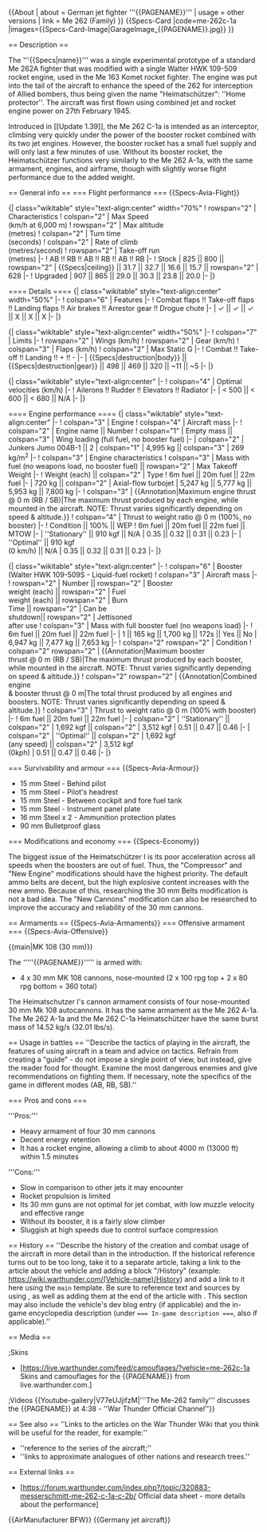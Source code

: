 {{About
| about = German jet fighter '''{{PAGENAME}}'''
| usage = other versions
| link = Me 262 (Family)
}}
{{Specs-Card
|code=me-262c-1a
|images={{Specs-Card-Image|GarageImage_{{PAGENAME}}.jpg}}
}}

== Description ==
<!-- ''In the description, the first part should be about the history of and the creation and combat usage of the aircraft, as well as its key features. In the second part, tell the reader about the aircraft in the game. Insert a screenshot of the vehicle, so that if the novice player does not remember the vehicle by name, he will immediately understand what kind of vehicle the article is talking about.'' -->
The '''{{Specs|name}}''' was a single experimental prototype of a standard Me 262A fighter that was modified with a single Walter HWK 109-509 rocket engine, used in the Me 163 Komet rocket fighter. The engine was put into the tail of the aircraft to enhance the speed of the 262 for interception of Allied bombers, thus being given the name "Heimatschützer": ''Home protector''. The aircraft was first flown using combined jet and rocket engine power on 27th February 1945.

Introduced in [[Update 1.39]], the Me 262 C-1a is intended as an interceptor, climbing very quickly under the power of the booster rocket combined with its two jet engines. However, the booster rocket has a small fuel supply and will only last a few minutes of use. Without its booster rocket, the Heimatschützer functions very similarly to the Me 262 A-1a, with the same armament, engines, and airframe, though with slightly worse flight performance due to the added weight.

== General info ==
=== Flight performance ===
{{Specs-Avia-Flight}}
<!-- ''Describe how the aircraft behaves in the air. Speed, manoeuvrability, acceleration and allowable loads - these are the most important characteristics of the vehicle.'' -->

{| class="wikitable" style="text-align:center" width="70%"
! rowspan="2" | Characteristics
! colspan="2" | Max Speed<br>(km/h at 6,000 m)
! rowspan="2" | Max altitude<br>(metres)
! colspan="2" | Turn time<br>(seconds)
! colspan="2" | Rate of climb<br>(metres/second)
! rowspan="2" | Take-off run<br>(metres)
|-
! AB !! RB !! AB !! RB !! AB !! RB
|-
! Stock
| 825 || 800 || rowspan="2" | {{Specs|ceiling}} || 31.7 || 32.7 || 16.6 || 15.7 || rowspan="2" | 628
|-
! Upgraded
| 907 || 865 || 29.0 || 30.3 || 23.8 || 20.0
|-
|}

==== Details ====
{| class="wikitable" style="text-align:center" width="50%"
|-
! colspan="6" | Features
|-
! Combat flaps !! Take-off flaps !! Landing flaps !! Air brakes !! Arrestor gear !! Drogue chute
|-
| ✓ || ✓ || ✓ || X || X || X     <!-- ✓ -->
|-
|}

{| class="wikitable" style="text-align:center" width="50%"
|-
! colspan="7" | Limits
|-
! rowspan="2" | Wings (km/h)
! rowspan="2" | Gear (km/h)
! colspan="3" | Flaps (km/h)
! colspan="2" | Max Static G
|-
! Combat !! Take-off !! Landing !! + !! -
|-
| {{Specs|destruction|body}} || {{Specs|destruction|gear}} || 498 || 469 || 320 || ~11 || ~5
|-
|}

{| class="wikitable" style="text-align:center"
|-
! colspan="4" | Optimal velocities (km/h)
|-
! Ailerons !! Rudder !! Elevators !! Radiator
|-
| < 500 || < 600 || < 680 || N/A
|-
|}

==== Engine performance ====
{| class="wikitable" style="text-align:center"
|-
! colspan="3" | Engine
! colspan="4" | Aircraft mass
|-
! colspan="2" | Engine name || Number
! colspan="1" | Empty mass || colspan="3" | Wing loading (full fuel, no booster fuel)
|-
| colspan="2" | Junkers Jumo 004B-1 || 2
| colspan="1" | 4,995 kg || colspan="3" | 269 kg/m<sup>2</sup>
|-
! colspan="3" | Engine characteristics
! colspan="3" | Mass with fuel (no weapons load, no booster fuel) || rowspan="2" | Max Takeoff<br />Weight
|-
! Weight (each) || colspan="2" | Type
! 6m fuel || 20m fuel || 22m fuel
|-
| 720 kg || colspan="2" | Axial-flow turbojet
| 5,247 kg || 5,777 kg || 5,953 kg || 7,800 kg
|-
! colspan="3" | {{Annotation|Maximum engine thrust @ 0 m (RB / SB)|The maximum thrust produced by each engine, while mounted in the aircraft. NOTE: Thrust varies significantly depending on speed & altitude.}}
! colspan="4" | Thrust to weight ratio @ 0 m (100%, no booster)
|-
! Condition || 100% || WEP
! 6m fuel || 20m fuel || 22m fuel || MTOW
|-
| ''Stationary'' || 910 kgf || N/A
| 0.35 || 0.32 || 0.31 || 0.23
|-
| ''Optimal'' || 910 kgf<br />(0 km/h) || N/A
| 0.35 || 0.32 || 0.31 || 0.23
|-
|}

{| class="wikitable" style="text-align:center"
|-
! colspan="6" | Booster (Walter HWK 109-509S - Liquid-fuel rocket)
! colspan="3" | Aircraft mass
|-
! rowspan="2" | Number || rowspan="2" | Booster<br />weight (each) || rowspan="2" | Fuel<br />weight (each) || rowspan="2" | Burn<br />Time || rowspan="2" | Can be<br />shutdown|| rowspan="2" | Jettisoned<br />after use
! colspan="3" | Mass with full booster fuel (no weapons load)
|-
! 6m fuel || 20m fuel || 22m fuel
|-
| 1 || 165 kg || 1,700 kg || 172s || Yes || No
| 6,947 kg || 7,477 kg || 7,653 kg
|-
! colspan="2" rowspan="2" | Condition
! colspan="2" rowspan="2" | {{Annotation|Maximum booster<br/>thrust @ 0 m (RB / SB)|The maximum thrust produced by each booster, while mounted in the aircraft. NOTE: Thrust varies significantly depending on speed & altitude.}}
! colspan="2" rowspan="2" | {{Annotation|Combined engine<br/>& booster thrust @ 0 m|The total thrust produced by all engines and boosters. NOTE: Thrust varies significantly depending on speed & altitude.}}
! colspan="3" | Thrust to weight ratio @ 0 m (100% with booster)
|-
! 6m fuel || 20m fuel || 22m fuel
|-
| colspan="2" | ''Stationary'' || colspan="2" | 1,692 kgf || colspan="2" | 3,512 kgf
| 0.51 || 0.47 || 0.46
|-
| colspan="2" | ''Optimal'' || colspan="2" | 1,692 kgf<br />(any speed) || colspan="2" | 3,512 kgf<br />(0kph)
| 0.51 || 0.47 || 0.46
|-
|}

=== Survivability and armour ===
{{Specs-Avia-Armour}}
<!-- ''Examine the survivability of the aircraft. Note how vulnerable the structure is and how secure the pilot is, whether the fuel tanks are armoured, etc. Describe the armour, if there is any, and also mention the vulnerability of other critical aircraft systems.'' -->

* 15 mm Steel - Behind pilot
* 15 mm Steel - Pilot's headrest
* 15 mm Steel - Between cockpit and fore fuel tank
* 15 mm Steel - Instrument panel plate
* 16 mm Steel x 2 - Ammunition protection plates
* 90 mm Bulletproof glass

=== Modifications and economy ===
{{Specs-Economy}}

The biggest issue of the Heimatschützer I is its poor acceleration across all speeds when the boosters are out of fuel. Thus, the "Compressor" and "New Engine" modifications should have the highest priority. The default ammo belts are decent, but the high explosive content increases with the new ammo. Because of this, researching the 30 mm Belts modification is not a bad idea. The "New Cannons" modification can also be researched to improve the accuracy and reliability of the 30 mm cannons.

== Armaments ==
{{Specs-Avia-Armaments}}
=== Offensive armament ===
{{Specs-Avia-Offensive}}
<!-- ''Describe the offensive armament of the aircraft, if any. Describe how effective the cannons and machine guns are in a battle, and also what belts or drums are better to use. If there is no offensive weaponry, delete this subsection.'' -->
{{main|MK 108 (30 mm)}}

The '''''{{PAGENAME}}''''' is armed with:

* 4 x 30 mm MK 108 cannons, nose-mounted (2 x 100 rpg top + 2 x 80 rpg bottom = 360 total)

The Heimatschutzer I's cannon armament consists of four nose-mounted 30 mm Mk 108 autocannons. It has the same armament as the Me 262 A-1a. The Me 262 A-1a and the Me 262 C-1a Heimatschützer have the same burst mass of 14.52 kg/s (32.01 lbs/s).

== Usage in battles ==
''Describe the tactics of playing in the aircraft, the features of using aircraft in a team and advice on tactics. Refrain from creating a "guide" - do not impose a single point of view, but instead, give the reader food for thought. Examine the most dangerous enemies and give recommendations on fighting them. If necessary, note the specifics of the game in different modes (AB, RB, SB).''

=== Pros and cons ===
<!-- ''Summarise and briefly evaluate the vehicle in terms of its characteristics and combat effectiveness. Mark its pros and cons in the bulleted list. Try not to use more than 6 points for each of the characteristics. Avoid using categorical definitions such as "bad", "good" and the like - use substitutions with softer forms such as "inadequate" and "effective".'' -->

'''Pros:'''

* Heavy armament of four 30 mm cannons
* Decent energy retention
* It has a rocket engine, allowing a climb to about 4000 m (13000 ft) within 1.5 minutes

'''Cons:'''

* Slow in comparison to other jets it may encounter
* Rocket propulsion is limited
* Its 30 mm guns are not optimal for jet combat, with low muzzle velocity and effective range
* Without its booster, it is a fairly slow climber
* Sluggish at high speeds due to control surface compression

== History ==
''Describe the history of the creation and combat usage of the aircraft in more detail than in the introduction. If the historical reference turns out to be too long, take it to a separate article, taking a link to the article about the vehicle and adding a block "/History" (example: <nowiki>https://wiki.warthunder.com/(Vehicle-name)/History</nowiki>) and add a link to it here using the <code>main</code> template. Be sure to reference text and sources by using <code><nowiki><ref></ref></nowiki></code>, as well as adding them at the end of the article with <code><nowiki><references /></nowiki></code>. This section may also include the vehicle's dev blog entry (if applicable) and the in-game encyclopedia description (under <code><nowiki>=== In-game description ===</nowiki></code>, also if applicable).''

== Media ==
<!-- ''Excellent additions to the article would be video guides, screenshots from the game, and photos.'' -->

;Skins

* [https://live.warthunder.com/feed/camouflages/?vehicle=me-262c-1a Skins and camouflages for the {{PAGENAME}} from live.warthunder.com.]

;Videos
{{Youtube-gallery|V77eUJjifzM|'''The Me-262 family''' discusses the {{PAGENAME}} at 4:38 - ''War Thunder Official Channel''}}

== See also ==
''Links to the articles on the War Thunder Wiki that you think will be useful for the reader, for example:''

* ''reference to the series of the aircraft;''
* ''links to approximate analogues of other nations and research trees.''

== External links ==
<!-- ''Paste links to sources and external resources, such as:''
* ''topic on the official game forum;''
* ''other literature.'' -->

* [https://forum.warthunder.com/index.php?/topic/320883-messerschmitt-me-262-c-1a-c-2b/ Official data sheet - more details about the performance]

{{AirManufacturer BFW}}
{{Germany jet aircraft}}